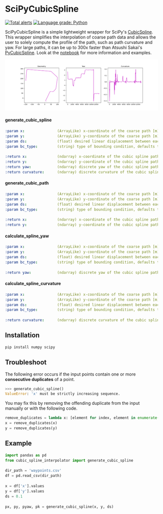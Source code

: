 # SciPyCubicSpline

[![Total alerts](https://img.shields.io/lgtm/alerts/g/winstxnhdw/SciPyCubicSpline.svg?logo=lgtm&logoWidth=18)](https://lgtm.com/projects/g/winstxnhdw/SciPyCubicSpline/alerts/)
[![Language grade: Python](https://img.shields.io/lgtm/grade/python/g/winstxnhdw/SciPyCubicSpline.svg?logo=lgtm&logoWidth=18)](https://lgtm.com/projects/g/winstxnhdw/SciPyCubicSpline/context:python)

SciPyCubicSpline is a simple lightweight wrapper for SciPy's [CubicSpline](https://docs.scipy.org/doc/scipy/reference/generated/scipy.interpolate.CubicSpline.html). This wrapper simplifies the interpolation of coarse path data and allows the user to solely compute the profile of the path, such as path curvature and yaw. For large paths, it can be up to 300x faster than Atsushi Sakai's [PyCubicSpline](https://github.com/AtsushiSakai/pycubicspline). Look at the [notebook](tests/test.ipynb) for more information and examples.

<div align="center">
    <img src="resources/profile.png" />
</div>

#### generate_cubic_spline

```yaml
:param x:               (ArrayLike) x-coordinate of the coarse path [m]
:param y:               (ArrayLike) y-coordinate of the coarse path [m]
:param ds:              (float) desired linear displacement between each point, defaults to 0.05 [m]
:param bc_type:         (string) type of bounding condition, defaults to 'natural'

:return x:              (ndarray) x-coordinate of the cubic spline path [m]
:return y:              (ndarray) y-coordinate of the cubic spline path [m]
:return yaw:            (ndarray) discrete yaw of the cubic spline path [rad]
:return curvature:      (ndarray) discrete curvature of the cubic spline path [1/m]
```

#### generate_cubic_path

```yaml
:param x:               (ArrayLike) x-coordinate of the coarse path [m]
:param y:               (ArrayLike) y-coordinate of the coarse path [m]
:param ds:              (float) desired linear displacement between each point, defaults to 0.05 [m]
:param bc_type:         (string) type of bounding condition, defaults to 'natural'

:return x:              (ndarray) x-coordinate of the cubic spline path [m]
:return y:              (ndarray) y-coordinate of the cubic spline path [m]
```

#### calculate_spline_yaw

```yaml
:param x:               (ArrayLike) x-coordinate of the coarse path [m]
:param y:               (ArrayLike) y-coordinate of the coarse path [m]
:param ds:              (float) desired linear displacement between each point, defaults to 0.05 [m]
:param bc_type:         (string) type of bounding condition, defaults to 'natural'

:return yaw:            (ndarray) discrete yaw of the cubic spline path [rad]
```

#### calculate_spline_curvature

```yaml
:param x:               (ArrayLike) x-coordinate of the coarse path [m]
:param y:               (ArrayLike) y-coordinate of the coarse path [m]
:param ds:              (float) desired linear displacement between each point, defaults to 0.05 [m]
:param bc_type:         (string) type of bounding condition, defaults to 'natural'

:return curvature:      (ndarray) discrete curvature of the cubic spline path [1/m]
```

## Installation

```bash
pip install numpy scipy
```

## Troubleshoot

The following error occurs if the input points contain one or more **consecutive duplicates** of a point.

```python
>>> generate_cubic_spline()
ValueError: 'x' must be strictly increasing sequence.
```

You may fix this by removing the offending duplicate from the input manually or with the following code.

```python
remove_duplicates = lambda x: [element for index, element in enumerate(x) if i == 0 or v != x[index - 1]]
x = remove_duplicates(x)
y = remove_duplicates(y)
```

## Example

```python
import pandas as pd
from cubic_spline_interpolator import generate_cubic_spline

dir_path = 'waypoints.csv'
df = pd.read_csv(dir_path)

x = df['x'].values
y = df['y'].values
ds = 0.1

px, py, pyaw, pk = generate_cubic_spline(x, y, ds)
```
